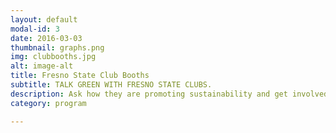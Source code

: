 ```yaml
---
layout: default
modal-id: 3
date: 2016-03-03
thumbnail: graphs.png
img: clubbooths.jpg
alt: image-alt
title: Fresno State Club Booths
subtitle: TALK GREEN WITH FRESNO STATE CLUBS.
description: Ask how they are promoting sustainability and get involved! Active club membership looks great on resumes and CVs!
category: program

---
```

